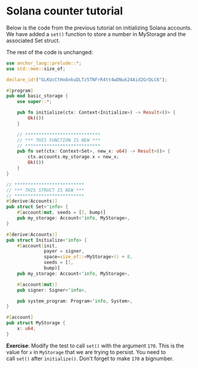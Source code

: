 Solana counter tutorial
=======================

Below is the code from the previous tutorial on initializing Solana accounts. We have added a `set()` function to store a number in MyStorage and the associated Set struct.

The rest of the code is unchanged:

```rust
use anchor_lang::prelude::*;
use std::mem::size_of;

declare_id!("GLKUcCtHx6nkuDLTz5TNFrR4tt4wDNuk24Aid2GrDLC6");

#[program]
pub mod basic_storage {
    use super::*;

    pub fn initialize(ctx: Context<Initialize>) -> Result<()> {
        Ok(())
    }

    // ****************************
    // *** THIS FUNCTION IS NEW ***
    // ****************************
    pub fn set(ctx: Context<Set>, new_x: u64) -> Result<()> {
        ctx.accounts.my_storage.x = new_x;
        Ok(())
    }
}

// **************************
// *** THIS STRUCT IS NEW ***
// **************************
#[derive(Accounts)]
pub struct Set<'info> {
    #[account(mut, seeds = [], bump)]
    pub my_storage: Account<'info, MyStorage>,
}

#[derive(Accounts)]
pub struct Initialize<'info> {
    #[account(init,
              payer = signer,
              space=size_of::<MyStorage>() + 8,
              seeds = [],
              bump)]
    pub my_storage: Account<'info, MyStorage>,

    #[account(mut)]
    pub signer: Signer<'info>,

    pub system_program: Program<'info, System>,
}

#[account]
pub struct MyStorage {
    x: u64,
}

```

**Exercise**: Modify the test to call `set()` with the argument `170`. This is the value for `x` in `MyStorage` that we are trying to persist. You need to call `set()` after `initialize()`. Don't forget to make `170` a bignumber.